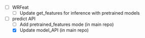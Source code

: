 - [ ] WRFeat
  - [ ] Update get_features for inference with pretrained models
- [ ] predict API
  - [ ] Add pretrained_features mode (in main repo)
  - [x] Update model_API (in main repo)